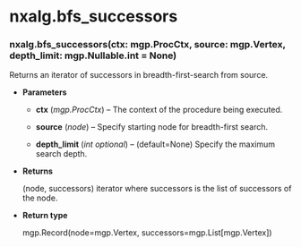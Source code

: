 # nxalg.bfs_successors


### nxalg.bfs_successors(ctx: mgp.ProcCtx, source: mgp.Vertex, depth_limit: mgp.Nullable.int = None)
Returns an iterator of successors in breadth-first-search from source.


* **Parameters**

    
    * **ctx** (*mgp.ProcCtx*) – The context of the procedure being executed.


    * **source** (*node*) – Specify starting node for breadth-first search.


    * **depth_limit** (*int optional*) – (default=None)
    Specify the maximum search depth.



* **Returns**

    (node, successors) iterator where successors is the list of
    successors of the node.



* **Return type**

    mgp.Record(node=mgp.Vertex, successors=mgp.List[mgp.Vertex])
